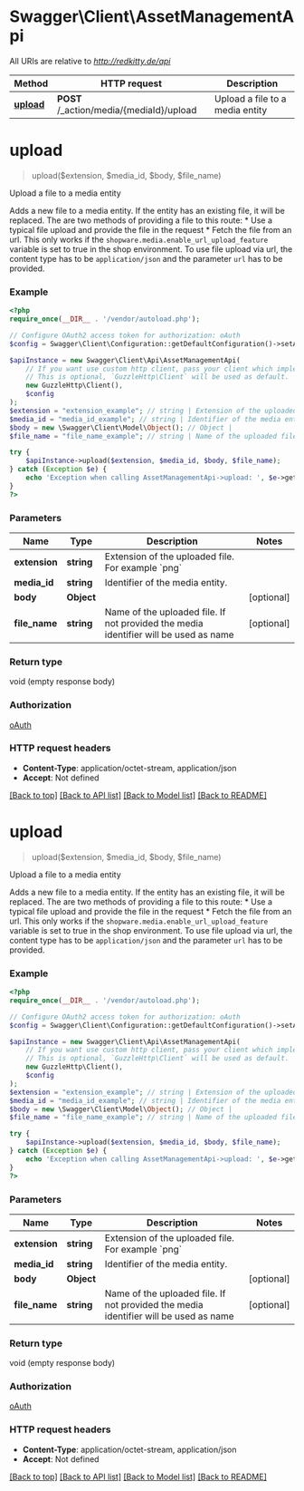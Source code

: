 # Swagger\Client\AssetManagementApi

All URIs are relative to *http://redkitty.de/api*

Method | HTTP request | Description
------------- | ------------- | -------------
[**upload**](AssetManagementApi.md#upload) | **POST** /_action/media/{mediaId}/upload | Upload a file to a media entity

# **upload**
> upload($extension, $media_id, $body, $file_name)

Upload a file to a media entity

Adds a new file to a media entity. If the entity has an existing file, it will be replaced.  The are two methods of providing a file to this route:  * Use a typical file upload and provide the file in the request  * Fetch the file from an url. This only works if the `shopware.media.enable_url_upload_feature` variable is set to true in the shop environment. To use file upload via url, the content type has to be `application/json` and the parameter `url` has to be provided.

### Example
```php
<?php
require_once(__DIR__ . '/vendor/autoload.php');

// Configure OAuth2 access token for authorization: oAuth
$config = Swagger\Client\Configuration::getDefaultConfiguration()->setAccessToken('YOUR_ACCESS_TOKEN');

$apiInstance = new Swagger\Client\Api\AssetManagementApi(
    // If you want use custom http client, pass your client which implements `GuzzleHttp\ClientInterface`.
    // This is optional, `GuzzleHttp\Client` will be used as default.
    new GuzzleHttp\Client(),
    $config
);
$extension = "extension_example"; // string | Extension of the uploaded file. For example `png`
$media_id = "media_id_example"; // string | Identifier of the media entity.
$body = new \Swagger\Client\Model\Object(); // Object | 
$file_name = "file_name_example"; // string | Name of the uploaded file. If not provided the media identifier will be used as name

try {
    $apiInstance->upload($extension, $media_id, $body, $file_name);
} catch (Exception $e) {
    echo 'Exception when calling AssetManagementApi->upload: ', $e->getMessage(), PHP_EOL;
}
?>
```

### Parameters

Name | Type | Description  | Notes
------------- | ------------- | ------------- | -------------
 **extension** | **string**| Extension of the uploaded file. For example &#x60;png&#x60; |
 **media_id** | **string**| Identifier of the media entity. |
 **body** | **Object**|  | [optional]
 **file_name** | **string**| Name of the uploaded file. If not provided the media identifier will be used as name | [optional]

### Return type

void (empty response body)

### Authorization

[oAuth](../../README.md#oAuth)

### HTTP request headers

 - **Content-Type**: application/octet-stream, application/json
 - **Accept**: Not defined

[[Back to top]](#) [[Back to API list]](../../README.md#documentation-for-api-endpoints) [[Back to Model list]](../../README.md#documentation-for-models) [[Back to README]](../../README.md)

# **upload**
> upload($extension, $media_id, $body, $file_name)

Upload a file to a media entity

Adds a new file to a media entity. If the entity has an existing file, it will be replaced.  The are two methods of providing a file to this route:  * Use a typical file upload and provide the file in the request  * Fetch the file from an url. This only works if the `shopware.media.enable_url_upload_feature` variable is set to true in the shop environment. To use file upload via url, the content type has to be `application/json` and the parameter `url` has to be provided.

### Example
```php
<?php
require_once(__DIR__ . '/vendor/autoload.php');

// Configure OAuth2 access token for authorization: oAuth
$config = Swagger\Client\Configuration::getDefaultConfiguration()->setAccessToken('YOUR_ACCESS_TOKEN');

$apiInstance = new Swagger\Client\Api\AssetManagementApi(
    // If you want use custom http client, pass your client which implements `GuzzleHttp\ClientInterface`.
    // This is optional, `GuzzleHttp\Client` will be used as default.
    new GuzzleHttp\Client(),
    $config
);
$extension = "extension_example"; // string | Extension of the uploaded file. For example `png`
$media_id = "media_id_example"; // string | Identifier of the media entity.
$body = new \Swagger\Client\Model\Object(); // Object | 
$file_name = "file_name_example"; // string | Name of the uploaded file. If not provided the media identifier will be used as name

try {
    $apiInstance->upload($extension, $media_id, $body, $file_name);
} catch (Exception $e) {
    echo 'Exception when calling AssetManagementApi->upload: ', $e->getMessage(), PHP_EOL;
}
?>
```

### Parameters

Name | Type | Description  | Notes
------------- | ------------- | ------------- | -------------
 **extension** | **string**| Extension of the uploaded file. For example &#x60;png&#x60; |
 **media_id** | **string**| Identifier of the media entity. |
 **body** | **Object**|  | [optional]
 **file_name** | **string**| Name of the uploaded file. If not provided the media identifier will be used as name | [optional]

### Return type

void (empty response body)

### Authorization

[oAuth](../../README.md#oAuth)

### HTTP request headers

 - **Content-Type**: application/octet-stream, application/json
 - **Accept**: Not defined

[[Back to top]](#) [[Back to API list]](../../README.md#documentation-for-api-endpoints) [[Back to Model list]](../../README.md#documentation-for-models) [[Back to README]](../../README.md)

